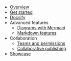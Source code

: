 * [Overview](/)
* [Get started](get-started)
* [Docsify](docsify)
* Advanced features
  * [Diagrams with Mermaid](advanced/mermaid)
  * [Markdown features](advanced/markdown-features)
* Collaboration
  * [Teams and permissions](collaboration/teams-and-permissions)
  * [Collaborative publishing](collaboration/collaborative-publishing)
* [Showcase](showcase)
